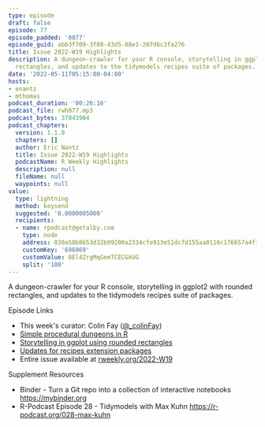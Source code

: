 ```yaml
---
type: episode
draft: false
episode: 77
episode_padded: '0077'
episode_guid: abb3f709-3f08-43d5-88e1-207d6c3fa276
title: Issue 2022-W19 Highlights
description: A dungeon-crawler for your R console, storytelling in ggplot2 with rounded
  rectangles, and updates to the tidymodels recipes suite of packages.
date: '2022-05-11T05:15:00-04:00'
hosts:
- enantz
- mthomas
podcast_duration: '00:26:16'
podcast_file: rwh077.mp3
podcast_bytes: 37843904
podcast_chapters:
  version: 1.1.0
  chapters: []
  author: Eric Nantz
  title: Issue 2022-W19 Highlights
  podcastName: R Weekly Highlights
  description: null
  fileName: null
  waypoints: null
value:
  type: lightning
  method: keysend
  suggested: '0.0000005000'
  recipients:
  - name: rpodcast@getalby.com
    type: node
    address: 030a58b8653d32b99200a2334cfe913e51dc7d155aa0116c176657a4f1722677a3
    customKey: '696969'
    customValue: 0El4ZrgMqGemTCECGkUG
    split: '100'
---
```

A dungeon-crawler for your R console, storytelling in ggplot2 with
rounded rectangles, and updates to the tidymodels recipes suite of
packages.

Episode Links

-   This week's curator: Colin Fay
    (<a href="https://twitter.com/_colinfay" rel="nofollow">@_colinFay</a>)
-   <a href="https://www.rostrum.blog/2022/05/01/dungeon/"
    rel="nofollow">Simple procedural dungeons in R</a>
-   <a
    href="https://albert-rapp.de/post/2022-05-01-use-grobs-to-get-rounded-corners/"
    rel="nofollow">Storytelling in ggplot using rounded rectangles</a>
-   <a
    href="https://www.tidyverse.org/blog/2022/05/recipes-update-05-20222/"
    rel="nofollow">Updates for recipes extension packages</a>
-   Entire issue available at
    <a href="https://rweekly.org/2022-W19.html"
    rel="nofollow">rweekly.org/2022-W19</a>

Supplement Resources

-   Binder - Turn a Git repo into a collection of interactive notebooks
    <a href="https://mybinder.org" rel="nofollow">https://mybinder.org</a>
-   R-Podcast Episode 28 - Tidymodels with Max Kuhn
    <a href="https://r-podcast.org/028-max-kuhn"
    rel="nofollow">https://r-podcast.org/028-max-kuhn</a>
